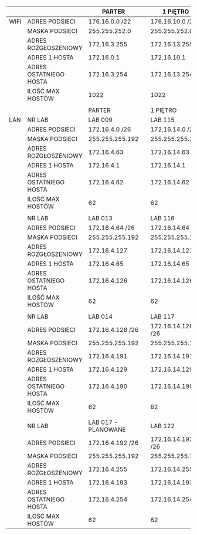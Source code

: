 |        |                        | PARTER              |   | 1 PIĘTRO          |   | 2 PIĘTRO            |
|--------|------------------------|---------------------|---|-------------------|---|---------------------|
| WIFI   | ADRES PODSIECI         | 176.16.0.0 /22      |   | 176.16.10.0 /22   |   | 176.16.20.0 /22     |
|        | MASKA PODSIECI         | 255.255.252.0       |   | 255.255.252.0     |   | 255.255.252.0       |
|        | ADRES ROZGŁOSZENIOWY   | 172.16.3.255        |   | 172.16.13.255     |   | 172.16.23.255       |
|        | ADRES  1 HOSTA         | 172.16.0.1          |   | 172.16.10.1       |   | 172.16.20.1         |
|        | ADRES OSTATNIEGO HOSTA | 172.16.3.254        |   | 172.16.13.254     |   | 172.16.23.254       |
|        | ILOŚĆ MAX HOSTÓW       | 1022                |   | 1022              |   | 1022                |
|        |                        |                     |   |                   |   |                     |
|        |                        | PARTER              |   | 1 PIĘTRO          |   | 2 PIĘTRO            |
| LAN    | NR LAB                 | LAB 009             |   | LAB 115           |   | LAB 201             |
|        | ADRES PODSIECI         | 172.16.4.0 /26      |   | 172.16.14.0 /26   |   | 172.16.24.0 /26     |
|        | MASKA PODSIECI         | 255.255.255.192     |   | 255.255.255.192   |   | 255.255.255.192     |
|        | ADRES ROZGŁOSZENIOWY   | 172.16.4.63         |   | 172.16.14.63      |   | 172.16.24.63        |
|        | ADRES  1 HOSTA         | 172.16.4.1          |   | 172.16.14.1       |   | 172.16.24.1         |
|        | ADRES OSTATNIEGO HOSTA | 172.16.4.62         |   | 172.16.14.62      |   | 172.16.24.62        |
|        | ILOŚĆ MAX HOSTÓW       | 62                  |   | 62                |   | 62                  |
|        |                        |                     |   |                   |   |                     |
|        | NR LAB                 | LAB 013             |   | LAB 116           |   | LAB 202             |
|        | ADRES PODSIECI         | 172.16.4.64 /26     |   | 172.16.14.64 /26  |   | 172.16.24.64 /26    |
|        | MASKA PODSIECI         | 255.255.255.192     |   | 255.255.255.192   |   | 255.255.255.192     |
|        | ADRES ROZGŁOSZENIOWY   | 172.16.4.127        |   | 172.16.14.127     |   | 172.16.24.127       |
|        | ADRES  1 HOSTA         | 172.16.4.65         |   | 172.16.14.65      |   | 172.16.24.65        |
|        | ADRES OSTATNIEGO HOSTA | 172.16.4.126        |   | 172.16.14.126     |   | 172.16.24.126       |
|        | ILOŚĆ MAX HOSTÓW       | 62                  |   | 62                |   | 62                  |
|        |                        |                     |   |                   |   |                     |
|        | NR LAB                 | LAB 014             |   | LAB 117           |   | LAB 203             |
|        | ADRES PODSIECI         | 172.16.4.128 /26    |   | 172.16.14.128 /26 |   | 172.16.24.128 /26   |
|        | MASKA PODSIECI         | 255.255.255.192     |   | 255.255.255.192   |   | 255.255.255.192     |
|        | ADRES ROZGŁOSZENIOWY   | 172.16.4.191        |   | 172.16.14.191     |   | 172.16.24.191       |
|        | ADRES  1 HOSTA         | 172.16.4.129        |   | 172.16.14.129     |   | 172.16.24.129       |
|        | ADRES OSTATNIEGO HOSTA | 172.16.4.190        |   | 172.16.14.190     |   | 172.16.24.190       |
|        | ILOŚĆ MAX HOSTÓW       | 62                  |   | 62                |   | 62                  |
|        |                        |                     |   |                   |   |                     |
|        | NR LAB                 | LAB 017 - PLANOWANE |   | LAB 122           |   | LAB 204 - PLANOWANE |
|        | ADRES PODSIECI         | 172.16.4.192 /26    |   | 172.16.14.192 /26 |   | 172.16.24.192 /26   |
|        | MASKA PODSIECI         | 255.255.255.192     |   | 255.255.255.192   |   | 255.255.255.192     |
|        | ADRES ROZGŁOSZENIOWY   | 172.16.4.255        |   | 172.16.14.255     |   | 172.16.24.255       |
|        | ADRES  1 HOSTA         | 172.16.4.193        |   | 172.16.14.193     |   | 172.16.24.193       |
|        | ADRES OSTATNIEGO HOSTA | 172.16.4.254        |   | 172.16.14.254     |   | 172.16.24.254       |
|        | ILOŚĆ MAX HOSTÓW       | 62                  |   | 62                |   | 62                  |
